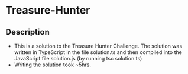 # Treasure-Hunter

## Description
- This is a solution to the Treasure Hunter Challenge. The solution was written in TypeScript in the file solution.ts and then compiled into the JavaScript file solution.js (by running tsc solution.ts)
- Writing the solution took ~5hrs.
